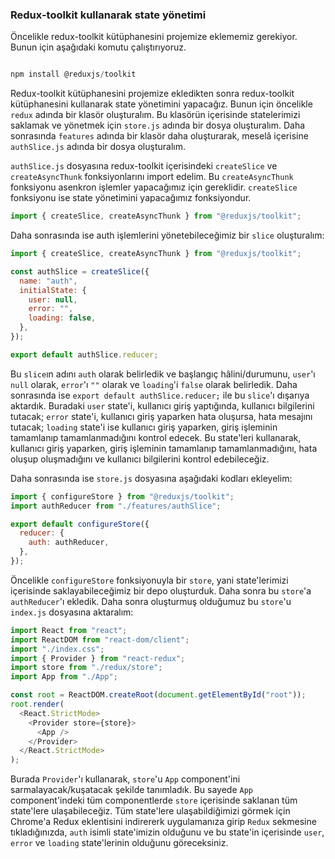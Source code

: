 ### Redux-toolkit kullanarak state yönetimi

Öncelikle redux-toolkit kütüphanesini projemize eklememiz gerekiyor. Bunun için aşağıdaki komutu çalıştırıyoruz.

```js

npm install @reduxjs/toolkit

```

Redux-toolkit kütüphanesini projemize ekledikten sonra redux-toolkit kütüphanesini kullanarak state yönetimini yapacağız. Bunun için öncelikle `redux` adında bir klasör oluşturalım. Bu klasörün içerisinde statelerimizi saklamak ve yönetmek için `store.js` adında bir dosya oluşturalım. Daha sonrasında `features` adında bir klasör daha oluşturarak, meselâ içerisine `authSlice.js` adında bir dosya oluşturalım.

`authSlice.js` dosyasına redux-toolkit içerisindeki `createSlice` ve `createAsyncThunk` fonksiyonlarını import edelim. Bu `createAsyncThunk` fonksiyonu asenkron işlemler yapacağımız için gereklidir. `createSlice` fonksiyonu ise state yönetimini yapacağımız fonksiyondur.

```js
import { createSlice, createAsyncThunk } from "@reduxjs/toolkit";
```

Daha sonrasında ise auth işlemlerini yönetebileceğimiz bir `slice` oluşturalım:

```js
import { createSlice, createAsyncThunk } from "@reduxjs/toolkit";

const authSlice = createSlice({
  name: "auth",
  initialState: {
    user: null,
    error: "",
    loading: false,
  },
});

export default authSlice.reducer;
```

Bu `slice`ın adını `auth` olarak belirledik ve başlangıç hâlini/durumunu, `user`'ı `null` olarak, `error`'ı `""` olarak ve `loading`'i `false` olarak belirledik. Daha sonrasında ise `export default authSlice.reducer;` ile bu `slice`'ı dışarıya aktardık. Buradaki `user` state'i, kullanıcı giriş yaptığında, kullanıcı bilgilerini tutacak; `error` state'i, kullanıcı giriş yaparken hata oluşursa, hata mesajını tutacak; `loading` state'i ise kullanıcı giriş yaparken, giriş işleminin tamamlanıp tamamlanmadığını kontrol edecek. Bu state'leri kullanarak, kullanıcı giriş yaparken, giriş işleminin tamamlanıp tamamlanmadığını, hata oluşup oluşmadığını ve kullanıcı bilgilerini kontrol edebileceğiz.

Daha sonrasında ise `store.js` dosyasına aşağıdaki kodları ekleyelim:

```js
import { configureStore } from "@reduxjs/toolkit";
import authReducer from "./features/authSlice";

export default configureStore({
  reducer: {
    auth: authReducer,
  },
});
```

Öncelikle `configureStore` fonksiyonuyla bir `store`, yani state'lerimizi içerisinde saklayabileceğimiz bir depo oluşturduk. Daha sonra bu `store`'a `authReducer`'ı ekledik. Daha sonra oluşturmuş olduğumuz bu `store`'u `index.js` dosyasına aktaralım:

```js
import React from "react";
import ReactDOM from "react-dom/client";
import "./index.css";
import { Provider } from "react-redux";
import store from "./redux/store";
import App from "./App";

const root = ReactDOM.createRoot(document.getElementById("root"));
root.render(
  <React.StrictMode>
    <Provider store={store}>
      <App />
    </Provider>
  </React.StrictMode>
);
```

Burada `Provider`'ı kullanarak, `store`'u `App` component'ini sarmalayacak/kuşatacak şekilde tanımladık. Bu sayede `App` component'indeki tüm componentlerde `store` içerisinde saklanan tüm state'lere ulaşabileceğiz. Tüm state'lere ulaşabildiğimizi görmek için Chrome'a Redux eklentisini indirererk uygulamanıza girip `Redux` sekmesine tıkladığınızda, `auth` isimli state'imizin olduğunu ve bu state'in içerisinde `user`, `error` ve `loading` state'lerinin olduğunu göreceksiniz.
